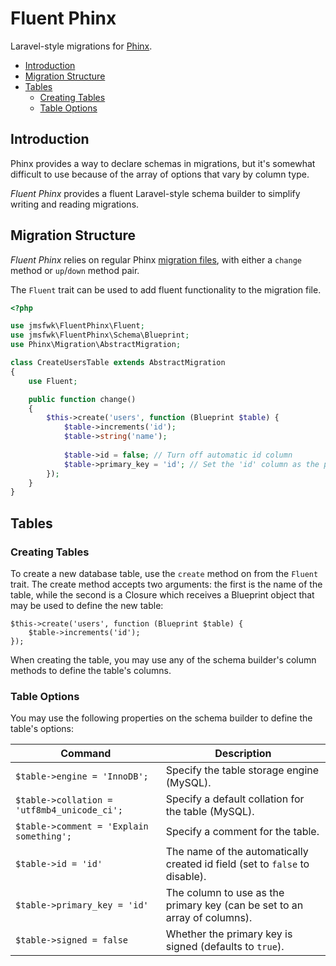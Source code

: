 # Fluent Phinx

Laravel-style migrations for [Phinx][phinx].

- [Introduction](#introduction)
- [Migration Structure](#migration-structure)
- [Tables](#tables)
    - [Creating Tables](#creating-tables)
    - [Table Options](#table-options)

<a name="introduction"></a>
## Introduction

Phinx provides a way to declare schemas in migrations, but it's somewhat difficult
to use because of the array of options that vary by column type.

*Fluent Phinx* provides a fluent Laravel-style schema builder to simplify writing
and reading migrations.

<a name="migration-structure"></a>
## Migration Structure

*Fluent Phinx* relies on regular Phinx [migration files][creating-a-new-migration],
with either a `change` method or `up`/`down` method pair.

The `Fluent` trait can be used to add fluent functionality to the migration file.

```php
<?php

use jmsfwk\FluentPhinx\Fluent;
use jmsfwk\FluentPhinx\Schema\Blueprint;
use Phinx\Migration\AbstractMigration;

class CreateUsersTable extends AbstractMigration
{
    use Fluent;

    public function change()
    {
        $this->create('users', function (Blueprint $table) {
            $table->increments('id');
            $table->string('name');
            
            $table->id = false; // Turn off automatic id column
            $table->primary_key = 'id'; // Set the 'id' column as the primary key
        });
    }
}
```

<a name="tables"></a>
## Tables

<a name="creating-tables"></a>
### Creating Tables

To create a new database table, use the `create` method on from the `Fluent` trait. The create method accepts two arguments: the first is the name of the table, while the second is a Closure which receives a Blueprint object that may be used to define the new table:

    $this->create('users', function (Blueprint $table) {
        $table->increments('id');
    });

When creating the table, you may use any of the schema builder's column methods to define the table's columns.

<a name="table-options"></a>
### Table Options

You may use the following properties on the schema builder to define the table's options:

Command  |  Description
-------  |  -----------
`$table->engine = 'InnoDB';`  |  Specify the table storage engine (MySQL).
`$table->collation = 'utf8mb4_unicode_ci';`  |  Specify a default collation for the table (MySQL).
`$table->comment = 'Explain something';`  |  Specify a comment for the table.
`$table->id = 'id'`  |  The name of the automatically created id field (set to `false` to disable).
`$table->primary_key = 'id'`  |  The column to use as the primary key (can be set to an array of columns).
`$table->signed = false`  |  Whether the primary key is signed (defaults to `true`).

[phinx]: https://book.cakephp.org/phinx/0/en/index.html
[creating-a-new-migration]: https://book.cakephp.org/phinx/0/en/migrations.html#creating-a-new-migration

